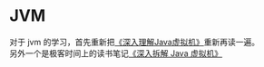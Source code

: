 # JVM
对于 jvm 的学习，首先重新把[《深入理解Java虚拟机》](https://github.com/LayneHuang/ForEasyCode/blob/master/java/jvm/jvm_book.md)重新再读一遍。  
另外一个是极客时间上的读书笔记[《深入拆解 Java 虚拟机》](https://github.com/LayneHuang/ForEasyCode/blob/master/java/jvm/jvm_git_time.md)